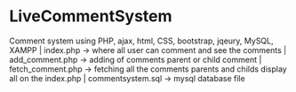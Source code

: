 # LiveCommentSystem
Comment system using PHP, ajax, html, CSS, bootstrap, jqeury, MySQL, XAMPP 
| index.php -> where all user can comment and see the comments
| add_comment.php -> adding of comments parent or child comment
| fetch_comment.php -> fetching all the comments parents and childs display all on the index.php
| commentsystem.sql -> mysql database file
